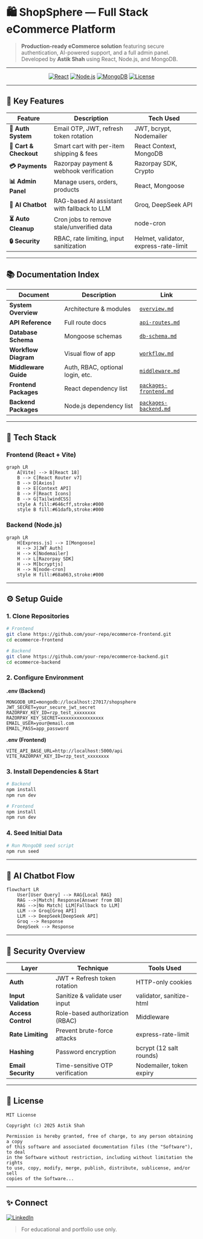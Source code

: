 # 🛍️ ShopSphere — Full Stack eCommerce Platform

> **Production-ready eCommerce solution** featuring secure authentication, AI-powered support, and a full admin panel.
> Developed by **Astik Shah** using React, Node.js, and MongoDB.

---

<div align="center">

[![React](https://img.shields.io/badge/React-18.2-blue?logo=react)](https://react.dev/)
[![Node.js](https://img.shields.io/badge/Node.js-20-green?logo=nodedotjs)](https://nodejs.org/)
[![MongoDB](https://img.shields.io/badge/MongoDB-7.0-green?logo=mongodb)](https://www.mongodb.com/)
[![License](https://img.shields.io/badge/License-MIT-blue)](./LICENSE)

</div>

---

## 🌟 Key Features

| Feature                | Description                                 | Tech Used                             |
| ---------------------- | ------------------------------------------- | ------------------------------------- |
| **🔐 Auth System**     | Email OTP, JWT, refresh token rotation      | JWT, bcrypt, Nodemailer               |
| **🛒 Cart & Checkout** | Smart cart with per-item shipping & fees    | React Context, MongoDB                |
| **💳 Payments**        | Razorpay payment & webhook verification     | Razorpay SDK, Crypto                  |
| **📊 Admin Panel**     | Manage users, orders, products              | React, Mongoose                       |
| **🤖 AI Chatbot**      | RAG-based AI assistant with fallback to LLM | Groq, DeepSeek API                    |
| **⏳ Auto Cleanup**     | Cron jobs to remove stale/unverified data   | node-cron                             |
| **🔒 Security**        | RBAC, rate limiting, input sanitization     | Helmet, validator, express-rate-limit |

---

## 📚 Documentation Index

| Document              | Description                      | Link                                             |
| --------------------- | -------------------------------- | ------------------------------------------------ |
| **System Overview**   | Architecture & modules           | [`overview.md`](./overview.md)                   |
| **API Reference**     | Full route docs                  | [`api-routes.md`](./api/api-routes.md)               |
| **Database Schema**   | Mongoose schemas                 | [`db-schema.md`](./db-schema)                 |
| **Workflow Diagram**  | Visual flow of app               | [`workflow.md`](./workflow.md)                   |
| **Middleware Guide**  | Auth, RBAC, optional login, etc. | [`middleware.md`](./middleware.md)               |
| **Frontend Packages** | React dependency list            | [`packages-frontend.md`](./packages/frontend.md) |
| **Backend Packages**  | Node.js dependency list          | [`packages-backend.md`](./packages/backend.md)   |

---

## 🚀 Tech Stack

### Frontend (React + Vite)

```mermaid
graph LR
    A[Vite] --> B[React 18]
    B --> C[React Router v7]
    B --> D[Axios]
    B --> E[Context API]
    B --> F[React Icons]
    B --> G[TailwindCSS]
    style A fill:#646cff,stroke:#000
    style B fill:#61dafb,stroke:#000
```

### Backend (Node.js)

```mermaid
graph LR
    H[Express.js] --> I[Mongoose]
    H --> J[JWT Auth]
    H --> K[Nodemailer]
    H --> L[Razorpay SDK]
    H --> M[bcryptjs]
    H --> N[node-cron]
    style H fill:#68a063,stroke:#000
```

---

## ⚙️ Setup Guide

### 1. Clone Repositories

```bash
# Frontend
git clone https://github.com/your-repo/ecommerce-frontend.git
cd ecommerce-frontend

# Backend
git clone https://github.com/your-repo/ecommerce-backend.git
cd ecommerce-backend
```

### 2. Configure Environment

**.env (Backend)**

```env
MONGODB_URI=mongodb://localhost:27017/shopsphere
JWT_SECRET=your_secure_jwt_secret
RAZORPAY_KEY_ID=rzp_test_xxxxxxxx
RAZORPAY_KEY_SECRET=xxxxxxxxxxxxxxxx
EMAIL_USER=your@email.com
EMAIL_PASS=app_password
```

**.env (Frontend)**

```env
VITE_API_BASE_URL=http://localhost:5000/api
VITE_RAZORPAY_KEY_ID=rzp_test_xxxxxxxx
```

### 3. Install Dependencies & Start

```bash
# Backend
npm install
npm run dev

# Frontend
npm install
npm run dev
```

### 4. Seed Initial Data

```bash
# Run MongoDB seed script
npm run seed
```

---

## 🤖 AI Chatbot Flow

```mermaid
flowchart LR
    User[User Query] --> RAG{Local RAG}
    RAG -->|Match| Response[Answer from DB]
    RAG -->|No Match| LLM[Fallback to LLM]
    LLM --> Groq[Groq API]
    LLM --> DeepSeek[DeepSeek API]
    Groq --> Response
    DeepSeek --> Response
```

---

## 🔐 Security Overview

| Layer                | Technique                       | Tools Used               |
| -------------------- | ------------------------------- | ------------------------ |
| **Auth**             | JWT + Refresh token rotation    | HTTP-only cookies        |
| **Input Validation** | Sanitize & validate user input  | validator, sanitize-html |
| **Access Control**   | Role-based authorization (RBAC) | Middleware               |
| **Rate Limiting**    | Prevent brute-force attacks     | express-rate-limit       |
| **Hashing**          | Password encryption             | bcrypt (12 salt rounds)  |
| **Email Security**   | Time-sensitive OTP verification | Nodemailer, token expiry |

---

## 📜 License

```text
MIT License

Copyright (c) 2025 Astik Shah

Permission is hereby granted, free of charge, to any person obtaining a copy
of this software and associated documentation files (the "Software"), to deal
in the Software without restriction, including without limitation the rights
to use, copy, modify, merge, publish, distribute, sublicense, and/or sell
copies of the Software...
```

---

## ✨ Connect

[![LinkedIn](https://img.shields.io/badge/LinkedIn-Astik_Shah-blue?logo=linkedin)](https://www.linkedin.com/in/astik-shah-04aa46344/)


> For educational and portfolio use only.
